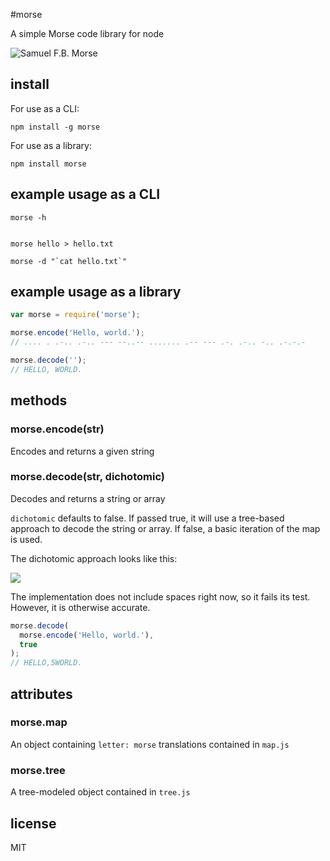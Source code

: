 #morse

A simple Morse code library for node

![Samuel F.B. Morse](http://i.imgur.com/HHHTQ.jpg)

## install

For use as a CLI:

    npm install -g morse

For use as a library:

    npm install morse

## example usage as a CLI

````
morse -h


morse hello > hello.txt

morse -d "`cat hello.txt`"
````

## example usage as a library

````javascript
var morse = require('morse');

morse.encode('Hello, world.');
// .... . .-.. .-.. --- --..-- ....... .-- --- .-. .-.. -.. .-.-.-

morse.decode('');
// HELLO, WORLD.
````

## methods

### morse.encode(str)

Encodes and returns a given string

### morse.decode(str, dichotomic)

Decodes and returns a string or array

`dichotomic` defaults to false. If passed true, it will use a tree-based approach to decode the string or array. If false, a basic iteration of the map is used.

The dichotomic approach looks like this:

![](http://i.imgur.com/Y1bnV.png)

The implementation does not include spaces right now, so it fails its test. However, it is otherwise accurate.

````javascript
morse.decode(
  morse.encode('Hello, world.'),
  true
);
// HELLO,5WORLD.
````

## attributes

### morse.map

An object containing `letter: morse` translations contained in `map.js`

### morse.tree

A tree-modeled object contained in `tree.js`

## license

MIT
